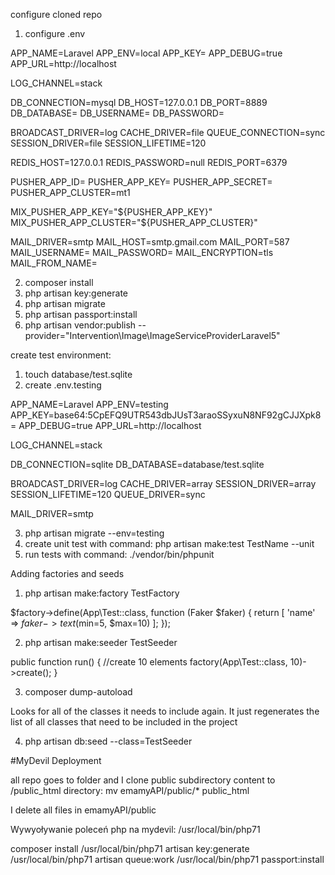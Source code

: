 configure cloned repo

1. configure .env

APP_NAME=Laravel
APP_ENV=local
APP_KEY=
APP_DEBUG=true
APP_URL=http://localhost

LOG_CHANNEL=stack

DB_CONNECTION=mysql
DB_HOST=127.0.0.1
DB_PORT=8889
DB_DATABASE=
DB_USERNAME=
DB_PASSWORD=

BROADCAST_DRIVER=log
CACHE_DRIVER=file
QUEUE_CONNECTION=sync
SESSION_DRIVER=file
SESSION_LIFETIME=120

REDIS_HOST=127.0.0.1
REDIS_PASSWORD=null
REDIS_PORT=6379

PUSHER_APP_ID=
PUSHER_APP_KEY=
PUSHER_APP_SECRET=
PUSHER_APP_CLUSTER=mt1

MIX_PUSHER_APP_KEY="${PUSHER_APP_KEY}"
MIX_PUSHER_APP_CLUSTER="${PUSHER_APP_CLUSTER}"

MAIL_DRIVER=smtp
MAIL_HOST=smtp.gmail.com
MAIL_PORT=587  
MAIL_USERNAME=
MAIL_PASSWORD=
MAIL_ENCRYPTION=tls
MAIL_FROM_NAME=

2. composer install
3. php artisan key:generate
4. php artisan migrate
5. php artisan passport:install
6. php artisan vendor:publish --provider="Intervention\Image\ImageServiceProviderLaravel5"

create test environment:

1. touch database/test.sqlite
2. create .env.testing

APP_NAME=Laravel
APP_ENV=testing
APP_KEY=base64:5CpEFQ9UTR543dbJUsT3araoSSyxuN8NF92gCJJXpk8=
APP_DEBUG=true
APP_URL=http://localhost

LOG_CHANNEL=stack

DB_CONNECTION=sqlite
DB_DATABASE=database/test.sqlite

BROADCAST_DRIVER=log
CACHE_DRIVER=array
SESSION_DRIVER=array
SESSION_LIFETIME=120
QUEUE_DRIVER=sync

MAIL_DRIVER=smtp

3. php artisan migrate --env=testing
4. create unit test with command: php artisan make:test TestName --unit
5. run tests with command: ./vendor/bin/phpunit

Adding factories and seeds

1. php artisan make:factory TestFactory

$factory->define(App\Test::class, function (Faker $faker) {
return [
'name' => $faker->text($min=5, $max=10)
];
});

2. php artisan make:seeder TestSeeder

public function run()
{
//create 10 elements
factory(App\Test::class, 10)->create();
}

3. composer dump-autoload

Looks for all of the classes it needs to include again. It just regenerates the list of all classes that need to be included in the project

4. php artisan db:seed --class=TestSeeder

#MyDevil Deployment

all repo goes to folder and I clone public subdirectory content to /public_html directory:
mv emamyAPI/public/\* public_html

I delete all files in emamyAPI/public

Wywyoływanie poleceń php na mydevil: /usr/local/bin/php71

composer install
/usr/local/bin/php71 artisan key:generate
/usr/local/bin/php71 artisan queue:work
/usr/local/bin/php71 passport:install
